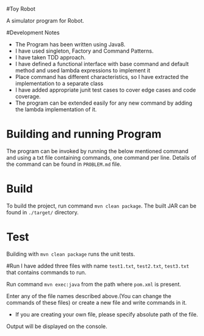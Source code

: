 #Toy Robot

A simulator program for Robot.

#Development Notes
- The Program has been written using Java8.
- I have used singleton, Factory and Command Patterns.
- I have taken TDD approach.
- I have defined a functional interface with base command and default method and used lambda expressions to implement it
- Place command has different characteristics, so I have extracted the implementation to a separate class
- I have added appropriate junit test cases to cover edge cases and code coverage. 
- The program can be extended easily for any new command by adding the lambda implementation of it.

# Building and running Program

The program can be invoked by running the below mentioned command and using a txt file containing commands, one command per line.
Details of the command can be found in `PROBLEM.md` file.

# Build
To build the project, run command `mvn clean package`.
The built JAR can be found in `./target/` directory.

# Test

Building with `mvn clean package` runs the unit tests.

#Run
I have added three files with name `test1.txt`, `test2.txt`, `test3.txt` that contains commands to run.

Run command `mvn exec:java` from the path where `pom.xml` is present.

Enter any of the file names described above.(You can change the commands of these files) or create a new file and write commands in it.
 - If you are creating your own file, please specify absolute path of the file.

Output will be displayed on the console.

